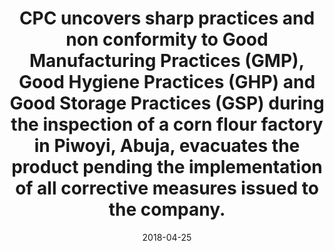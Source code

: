 ---
title:   CPC uncovers sharp practices and non conformity to Good Manufacturing Practices (GMP), Good Hygiene Practices (GHP) and Good Storage Practices (GSP) during the inspection of a corn flour factory in Piwoyi, Abuja, evacuates the product pending the implementation of all corrective measures issued to the company.
date:    2018-04-25
category:     news
layout: post
image:   /uploads/uncovering1.jpg
---